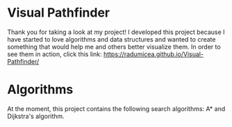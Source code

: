 # Visual Pathfinder
Thank you for taking a look at my project! I developed this project because I have started to love algorithms and data structures and wanted to create something that would help me and others better visualize them.
In order to see them in action, click this link: https://radumicea.github.io/Visual-Pathfinder/

# Algorithms
At the moment, this project contains the following search algorithms: A* and Dijkstra's algorithm.
